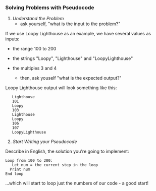 ### **Solving Problems with Pseudocode**

1. *Understand the Problem*
   * ask yourself, "what is the input to the problem?"

If we use Loopy Lighthouse as an example, we have several values as inputs:
 * the range 100 to 200
 * the strings "Loopy", "Lighthouse" and "LoopyLighthouse"
 * the multiples 3 and 4

   * then, ask youself "what is the expected output?"

Loopy Lighthouse output will look something like this:

```
   Lighthouse
   101
   Loopy
   103
   Lighthouse
   Loopy
   106
   107
   LoopyLighthouse
   ```





2. *Start Writing your Pseudocode*

Describe in English, the solution you're going to implement:

```
Loop from 100 to 200:
   Let num = the current step in the loop
  Print num
End loop
```
  ...which will start to loop just the numbers of our code -  a good start!


